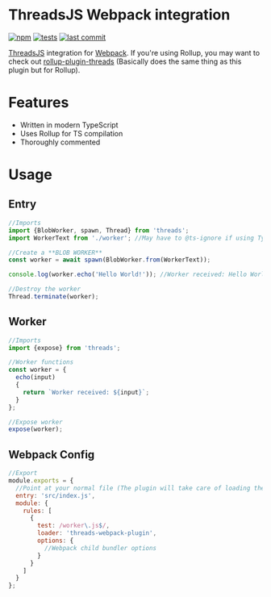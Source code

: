 # ThreadsJS Webpack integration
[![npm](https://img.shields.io/npm/v/threads-webpack-plugin)](https://npmjs.com/package/threads-webpack-plugin)
[![tests](https://img.shields.io/github/workflow/status/Cloud-CNC/threads-webpack-plugin/Tests?label=tests)](https://github.com/Cloud-CNC/threads-webpack-plugin/actions)
[![last commit](https://img.shields.io/github/last-commit/Cloud-CNC/threads-webpack-plugin)](https://github.com/Cloud-CNC/threads-webpack-plugin/commits/master)

[ThreadsJS](https://threads.js.org) integration for [Webpack](https://webpack.js.org). If you're using Rollup, you may want to check out [rollup-plugin-threads](https://github.com/cloud-cnc/rollup-plugin-threads) (Basically does the same thing as this plugin but for Rollup).

# Features
* Written in modern TypeScript
* Uses Rollup for TS compilation
* Thoroughly commented

# Usage
## Entry
```Javascript
//Imports
import {BlobWorker, spawn, Thread} from 'threads';
import WorkerText from './worker'; //May have to @ts-ignore if using TypeScript

//Create a **BLOB WORKER**
const worker = await spawn(BlobWorker.from(WorkerText));

console.log(worker.echo('Hello World!')); //Worker received: Hello World!

//Destroy the worker
Thread.terminate(worker);
```

## Worker
```Javascript
//Imports
import {expose} from 'threads';

//Worker functions
const worker = {
  echo(input)
  {
    return `Worker received: ${input}`;
  }
};

//Expose worker
expose(worker);
```

## Webpack Config
```Javascript
//Export
module.exports = {
  //Point at your normal file (The plugin will take care of loading the worker)
  entry: 'src/index.js',
  module: {
    rules: [
      {
        test: /worker\.js$/,
        loader: 'threads-webpack-plugin',
        options: {
          //Webpack child bundler options
        }
      }
    ]
  }
};
```
